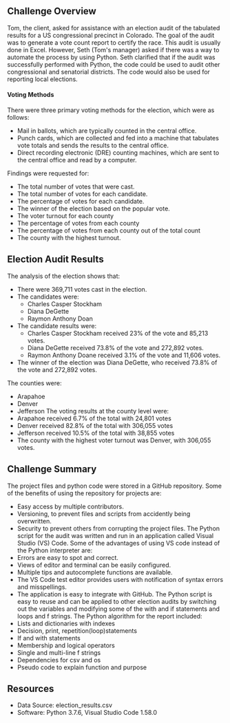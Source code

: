 ## Challenge  Overview
Tom, the client, asked for assistance with an election audit of the tabulated results for a US congressional precinct in Colorado. The goal of the audit was to generate a vote count report to certify the race. This audit is usually done in Excel. However, Seth (Tom's manager) asked if there was a way to automate the process by using Python. Seth clarified that if the audit was successfully performed with Python, the code could be used to audit other congressional and senatorial districts. The code would also be used for reporting local elections. 

#### Voting Methods
There were three primary voting methods for the election, which were as follows:
- Mail in ballots, which are typically counted in the central office.
- Punch cards, which are collected and fed into a machine that tabulates vote totals and sends the results to the central office.
- Direct recording electronic (DRE) counting machines, which are sent to the central office and read by a computer.

Findings were requested for:
- The total number of votes that were cast.
- The total number of votes for each candidate.
- The percentage of votes for each candidate.
- The winner of the election based on the popular vote.
- The voter turnout for each county
- The percentage of votes from each county
- The percentage of votes from each county out of the total count
- The county with the highest turnout.

## Election Audit Results
The analysis of the election shows that:
- There were 369,711 votes cast in the election.
- The candidates were:
  - Charles Casper Stockham
  - Diana DeGette
  - Raymon Anthony Doan
- The candidate results were:
   - Charles Casper Stockham received 23% of the vote and 85,213 votes.
   - Diana DeGette received 73.8% of the vote and 272,892 votes.
   - Raymon Anthony Doane received 3.1% of the vote and 11,606 votes.
- The winner of the election was Diana DeGette, who received 73.8% of the vote and 272,892 votes. 

The counties were:
- Arapahoe
- Denver
- Jefferson
The voting results at the county level were:
- Arapahoe received 6.7% of the total with 24,801 votes
- Denver received 82.8% of the total with 306,055 votes
- Jefferson received 10.5% of the total with 38,855 votes
- The county with the highest voter turnout was Denver, with 306,055 votes.

## Challenge Summary
The project files and python code were stored in a GitHub repository. Some of the benefits of using the repository for projects are:
- Easy access by multiple contributors.
- Versioning, to prevent files and scripts from accidently being overwritten. 
- Security to prevent others from corrupting the project files. 
The Python script for the audit was written and run in an application called Visual Studio (VS) Code. 
Some of the advantages of using VS code instead of the Python interpreter are:
- Errors are easy to spot and correct.
- Views of editor and terminal can be easily configured.
- Multiple tips and autocomplete functions are available.
- The VS Code test editor provides users with notification of syntax errors and misspellings.
- The application is easy to integrate with GitHub.
The Python script is easy to reuse and can be applied to other election audits by switching out the variables and modifying some of the with and if statements and loops and f strings.
The Python algorithm for the report included:
- Lists and dictionaries with indexes
- Decision, print, repetition(loop)statements
- If and with statements
- Membership and logical operators
- Single and multi-line f strings
- Dependencies for csv and os 
- Pseudo code to explain function and purpose 

## Resources
- Data Source: election_results.csv
- Software: Python 3.7.6, Visual Studio Code 1.58.0
